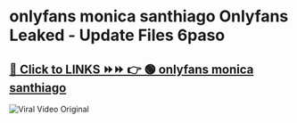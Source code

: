 
 # onlyfans monica santhiago Onlyfans Leaked - Update Files 6paso

## <h2><a href="https://clipsfans.com/onlyfans_monica_santhiago&ref=git">🔗 Click to LINKS ⏩⏩ 👉 🟢 onlyfans monica santhiago </a></h2>

<a href="https://clipsfans.com/onlyfans_monica_santhiago&ref=git" rel="nofollow" data-target="animated-image.originalLink"><img src="https://i.ibb.co.com/xMMVF88/686577567.gif" alt="Viral Video Original" style="max-width: 100%; display: inline-block;" data-target="animated-image.originalImage"></a>

